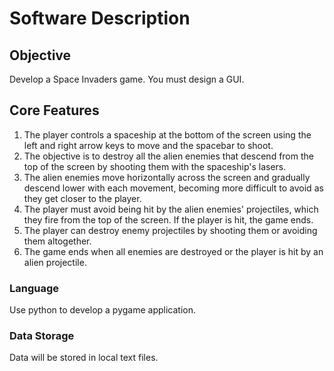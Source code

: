 # Software Description

## Objective

Develop a Space Invaders game. You must design a GUI.

## Core Features

1. The player controls a spaceship at the bottom of the screen using the left and right arrow keys to move and the spacebar to shoot.
2. The objective is to destroy all the alien enemies that descend from the top of the screen by shooting them with the spaceship's lasers.
3. The alien enemies move horizontally across the screen and gradually descend lower with each movement, becoming more difficult to avoid as they get closer to the player.
4. The player must avoid being hit by the alien enemies' projectiles, which they fire from the top of the screen. If the player is hit, the game ends.
5. The player can destroy enemy projectiles by shooting them or avoiding them altogether.
6. The game ends when all enemies are destroyed or the player is hit by an alien projectile.

### Language

Use python to develop a pygame application.

### Data Storage

Data will be stored in local text files.